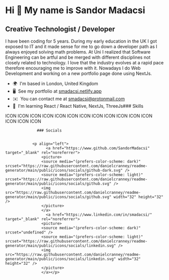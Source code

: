 Hi 👋 My name is Sandor Madacsi
===============================

Creative Technologist / Developer
---------------------------------

I have been coding for 5 years. During my early education in the UK I got exposed to IT and it made sense for me to go down a developer path as I always enjoyed solving math problems. At Uni I realized that Software Engineering can be artful and be merged with different disciplines not closely related to technology. I love that the industry evolves at a rapid pace therefore encouraging me to improve with it. Nowadays I do Web Development and working on a new portfolio page done using NextJs.

*   🌍  I'm based in London, United Kingdom
*   🖥️  See my portfolio at [smadacsi.netlify.app](http://smadacsi.netlify.app)
*   ✉️  You can contact me at [smadacsi@protonmail.com](mailto:smadacsi@protonmail.com)
*   🧠  I'm learning React / React Native, NextJs, ThreeJs### Skills 
<p align="left">
ICON ICON ICON ICON ICON ICON ICON ICON ICON ICON ICON ICON ICON ICON ICON 
                    </p>
                    
                  ### Socials
                  
                  
                <p align="left">
                      <a href="https://www.github.com/SandorMadacsi" target="_blank" rel="noreferrer">
                    <picture>
                    <source media="(prefers-color-scheme: dark)" srcset="https://raw.githubusercontent.com/danielcranney/readme-generator/main/public/icons/socials/github-dark.svg" />
                    <source media="(prefers-color-scheme: light)" srcset="https://raw.githubusercontent.com/danielcranney/readme-generator/main/public/icons/socials/github.svg" />
                    <img src="https://raw.githubusercontent.com/danielcranney/readme-generator/main/public/icons/socials/github.svg" width="32" height="32" />
                    </picture>
                    </a>
                      <a href="https://www.linkedin.com/in/smadacsi/" target="_blank" rel="noreferrer">
                    <picture>
                    <source media="(prefers-color-scheme: dark)" srcset="undefined" />
                    <source media="(prefers-color-scheme: light)" srcset="https://raw.githubusercontent.com/danielcranney/readme-generator/main/public/icons/socials/linkedin.svg" />
                    <img src="https://raw.githubusercontent.com/danielcranney/readme-generator/main/public/icons/socials/linkedin.svg" width="32" height="32" />
                    </picture>
                    </a></p>
